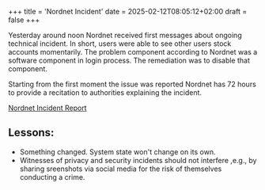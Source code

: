 +++
title = 'Nordnet Incident'
date = 2025-02-12T08:05:12+02:00
draft = false
+++

Yesterday around noon Nordnet received first messages about ongoing technical incident. In short, users were able to see other users stock accounts momentarily. The problem component according to Nordnet was a software component in login process. The remediation was to disable that component. 

Starting from the first moment the issue was reported Nordnet has 72 hours to provide a recitation to authorities explaining the incident. 

[Nordnet Incident Report](https://www.nordnet.fi/faq/muut-aiheet/ongelmatilanteet/tietoa-teknisista-ongelmista-11-2-2025)

## Lessons:
- Something changed. System state won't change on its own. 
- Witnesses of privacy and security incidents should not interfere ,e.g., by sharing sreenshots via social media for the risk of themselves conducting a crime. 